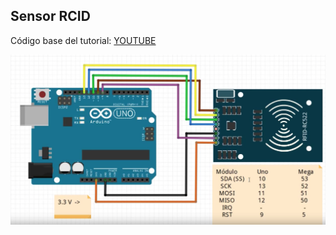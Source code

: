 ## Sensor RCID 

Código base del tutorial:
[YOUTUBE](https://www.youtube.com/watch?v=LvRfxGTUEpE)

<img src="https://github.com/javimata/arduino/blob/master/rcid/diagrama.png">
